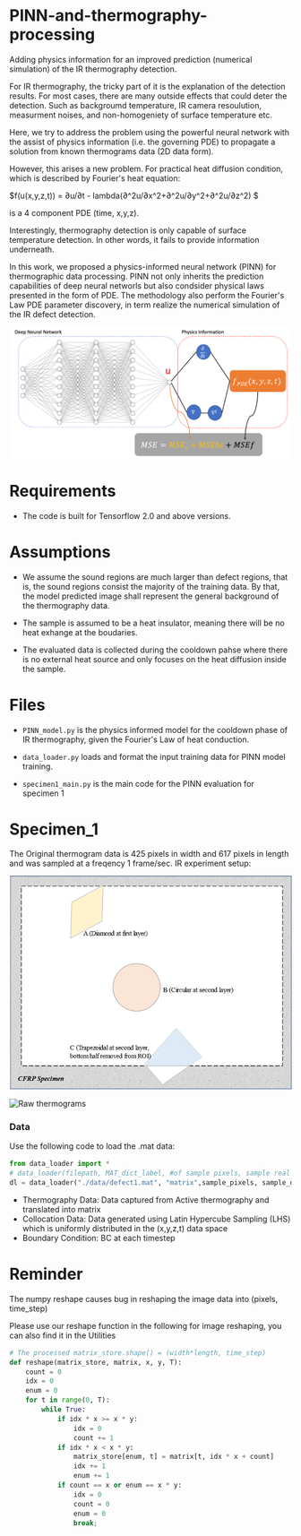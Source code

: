 # PINN-and-thermography-processing
Adding physics information for an improved prediction (numerical simulation) of the IR thermography detection. 

For IR thermography, the tricky part of it is the explanation of the detection results. For most cases, there are many outside effects that could deter the detection. 
Such as backgroumd temperature, IR camera resoulution, measurment noises, and non-homogeniety of surface temperature etc. 

Here, we try to address the problem using the powerful neural network with the assist of physics information (i.e. the governing PDE) to propagate a solution from known thermograms data (2D data form). 

However, this arises a new problem. 
For practical heat diffusion condition, which is described by Fourier's heat equation:

$f(u(x,y,z,t)) = ∂u/∂t - lambda(∂^2u/∂x^2+∂^2u/∂y^2+∂^2u/∂z^2) $

is a 4 component PDE (time, x,y,z). 

Interestingly, thermography detection is only capable of surface temperature detection. In other words, it fails to provide information underneath.  

In this work, we proposed a physics-informed neural network (PINN) for thermographic data processing.
PINN not only inherits the prediction capabilities of deep neural networls but also condsider physical laws presented in the form of PDE. 
The methodology also perform the Fourier's Law PDE parameter discovery, in term realize the numerical simulation of the IR defect detection. 


![Project Scheme](https://github.com/dalenhsiao/PINN-and-thermography-processing/blob/main/Doc/project%20scheme.png)

# Requirements
- The code is built for Tensorflow 2.0 and above versions. 






# Assumptions 
- We assume the sound regions are much larger than defect regions, that is, the sound regions consist the majority of the training data. By that, the model predicted image shall represent the general background of the thermography data. 

- The sample is assumed to be a heat insulator, meaning there will be no heat exhange at the boudaries.

- The evaluated data is collected during the cooldown pahse where there is no external heat source and only focuses on the heat diffusion inside the sample.



# Files
- ```PINN_model.py``` is the physics informed model for the cooldown phase of IR thermography, given the Fourier's Law of heat conduction. 

- ```data_loader.py``` loads and format the input training data for PINN model training. 

- ```specimen1_main.py``` is the main code for the PINN evaluation for specimen 1



# Specimen_1
The Original thermogram data is 425 pixels in width and 617 pixels in length and was sampled at a freqency 1 frame/sec.
IR experiment setup:

![Exp setup](https://github.com/dalenhsiao/PINN-and-thermography-processing/blob/main/Doc/specimen1.png)



![Raw thermograms](https://github.com/dalenhsiao/PINN-and-thermography-processing/blob/main/Doc/Raw_thermograms.gif)
### Data
Use the following code to load the .mat data:
```python
from data_loader import *
# data_loader(filepath, MAT_dict_label, #of sample pixels, sample real dimensions, inspect tspan)
dl = data_loader("./data/defect1.mat", "matrix",sample_pixels, sample_dims, tspan)
```
- Thermography Data: Data captured from Active thermography and translated into matrix
- Collocation Data: Data generated using Latin Hypercube Sampling (LHS) which is uniformly distributed in the (x,y,z,t) data space
- Boundary Condition: BC at each timestep





# Reminder
The numpy reshape causes bug in reshaping the image data into (pixels, time_step)

Please use our reshape function in the following for image reshaping, you can also find it in the Utilities
```python
# The processed matrix_store.shape() = (width*length, time_step)
def reshape(matrix_store, matrix, x, y, T):
    count = 0
    idx = 0
    enum = 0
    for t in range(0, T):
        while True:
            if idx * x >= x * y:
                idx = 0
                count += 1
            if idx * x < x * y:
                matrix_store[enum, t] = matrix[t, idx * x + count]
                idx += 1
                enum += 1
            if count == x or enum == x * y:
                idx = 0
                count = 0
                enum = 0
                break;
```
